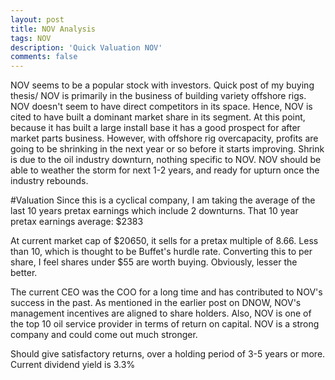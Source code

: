 ```yaml
---
layout: post
title: NOV Analysis
tags: NOV
description: 'Quick Valuation NOV'
comments: false
---
```

NOV seems to be a popular stock with investors. Quick post of my buying thesis/
NOV is primarily in the business of building variety offshore rigs. NOV doesn't seem to have direct competitors in its space.
Hence, NOV is cited to have built a dominant market share in its segment. At this point, because it has built
a large install base it has a good prospect for after market parts business. However, with offshore rig overcapacity,
profits are going to be shrinking in the next year or so before it starts improving. Shrink is due to the oil industry
downturn, nothing specific to NOV. NOV should be able to weather the storm for next 1-2 years,
and ready for upturn once the industry rebounds.

#Valuation
Since this is a cyclical company, I am taking the average of the last 10 years pretax earnings which include 2
downturns. That 10 year pretax earnings average: $2383

At current market cap of $20650, it sells for a pretax multiple of 8.66.
Less than 10, which is thought to be Buffet's hurdle rate.
Converting this to per share, I feel shares under $55 are worth buying. Obviously, lesser the better.

The current CEO was the COO for a long time and has contributed to NOV's success in the past.
As mentioned in the earlier post on DNOW, NOV's management incentives are aligned to share holders.
Also, NOV is one of the top 10 oil service provider in terms of return on capital.
NOV is a strong company and could come out much stronger.

Should give satisfactory returns, over a holding period of 3-5 years or more. Current dividend yield is 3.3%


